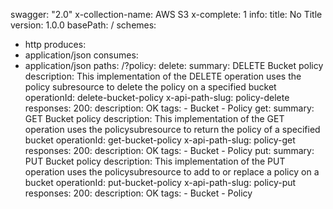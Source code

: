 swagger: "2.0"
x-collection-name: AWS S3
x-complete: 1
info:
  title: No Title
  version: 1.0.0
basePath: /
schemes:
- http
produces:
- application/json
consumes:
- application/json
paths:
  /?policy:
    delete:
      summary: DELETE Bucket policy
      description: This implementation of the DELETE operation uses the policy subresource
        to delete the policy on a specified bucket
      operationId: delete-bucket-policy
      x-api-path-slug: policy-delete
      responses:
        200:
          description: OK
      tags:
      - Bucket
      - Policy
    get:
      summary: GET Bucket policy
      description: This implementation of the GET operation uses the policysubresource
        to return the policy of a specified bucket
      operationId: get-bucket-policy
      x-api-path-slug: policy-get
      responses:
        200:
          description: OK
      tags:
      - Bucket
      - Policy
    put:
      summary: PUT Bucket policy
      description: This implementation of the PUT operation uses the policysubresource
        to add to or replace a policy on a bucket
      operationId: put-bucket-policy
      x-api-path-slug: policy-put
      responses:
        200:
          description: OK
      tags:
      - Bucket
      - Policy